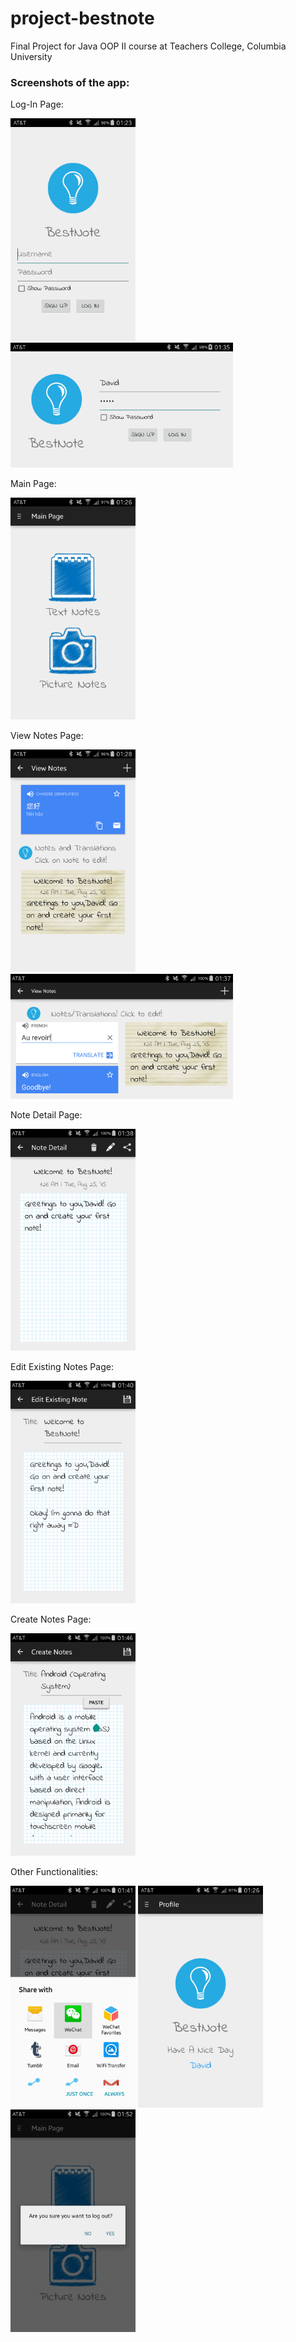 # project-bestnote
Final Project for Java OOP II course at Teachers College, Columbia University

### Screenshots of the app:
Log-In Page:

<img src="https://github.com/dashengz/project-bestnote/blob/master/screenshots/log-in.png" width="200px" />
<img src="https://github.com/dashengz/project-bestnote/blob/master/screenshots/log-in-landscape.png" height="200px" />

Main Page:

<img src="https://github.com/dashengz/project-bestnote/blob/master/screenshots/main-page.png" width="200px" />

View Notes Page:

<img src="https://github.com/dashengz/project-bestnote/blob/master/screenshots/view-notes.png" width="200px" />
<img src="https://github.com/dashengz/project-bestnote/blob/master/screenshots/view-notes-landcape.png" height="200px" />

Note Detail Page:

<img src="https://github.com/dashengz/project-bestnote/blob/master/screenshots/note-detail.png" width="200px" />

Edit Existing Notes Page:

<img src="https://github.com/dashengz/project-bestnote/blob/master/screenshots/edit-existing.png" width="200px" />

Create Notes Page:

<img src="https://github.com/dashengz/project-bestnote/blob/master/screenshots/create-notes.png" width="200px" />

Other Functionalities:

<img src="https://github.com/dashengz/project-bestnote/blob/master/screenshots/share.png" width="200px" />
<img src="https://github.com/dashengz/project-bestnote/blob/master/screenshots/profile.png" width="200px" />
<img src="https://github.com/dashengz/project-bestnote/blob/master/screenshots/log-out.png" width="200px" />
